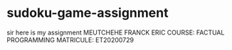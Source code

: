 # sudoku-game-assignment
sir here is my assignment
MEUTCHEHE FRANCK ERIC 
COURSE: FACTUAL PROGRAMMING
MATRICULE: ET20200729

